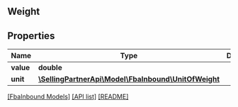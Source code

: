 ## Weight

## Properties

Name | Type | Description | Notes
------------ | ------------- | ------------- | -------------
**value** | **double** |  |
**unit** | [**\SellingPartnerApi\Model\FbaInbound\UnitOfWeight**](UnitOfWeight.md) |  |

[[FbaInbound Models]](../) [[API list]](../../Api) [[README]](../../../README.md)
